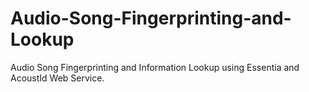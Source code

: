 # Audio-Song-Fingerprinting-and-Lookup
Audio Song Fingerprinting and Information Lookup using Essentia and AcoustId Web Service.
